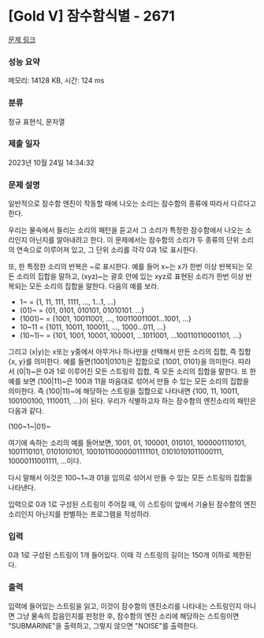 # [Gold V] 잠수함식별 - 2671 

[문제 링크](https://www.acmicpc.net/problem/2671) 

### 성능 요약

메모리: 14128 KB, 시간: 124 ms

### 분류

정규 표현식, 문자열

### 제출 일자

2023년 10월 24일 14:34:32

### 문제 설명

<p>일반적으로 잠수함 엔진이 작동할 때에 나오는 소리는 잠수함의 종류에 따라서 다르다고 한다.</p>

<p>우리는 물속에서 들리는 소리의 패턴을 듣고서 그 소리가 특정한 잠수함에서 나오는 소리인지 아닌지를 알아내려고 한다. 이 문제에서는 잠수함의 소리가 두 종류의 단위 소리의 연속으로 이루어져 있고, 그 단위 소리를 각각 0과 1로 표시한다.</p>

<p>또, 한 특정한 소리의 반복은 ~로 표시한다. 예를 들어 x~는 x가 한번 이상 반복되는 모든 소리의 집합을 말하고, (xyz)~는 괄호 안에 있는 xyz로 표현된 소리가 한번 이상 반복되는 모든 소리의 집합을 말한다. 다음의 예를 보라.</p>

<ul>
	<li>1~ = {1, 11, 111, 1111, ..., 1...1, ...}</li>
	<li>(01)~ = {01, 0101, 010101, 01010101. ...}</li>
	<li>(1001)~ = {1001, 10011001, ..., 100110011001...1001, ...}</li>
	<li>10~11 = {1011, 10011, 100011, ..., 1000...011, ...}</li>
	<li>(10~1)~ = {101, 1001, 10001, 100001, ...1011001, ...100110110001101, ...}</li>
</ul>

<p>​그리고 (x|y)는 x또는 y중에서 아무거나 하나만을 선택해서 만든 소리의 집합, 즉 집합{x, y}를 의미한다. 예를 들면(1001|0101)은 집합으로 {1001, 0101}을 의미한다. 따라서 (0|1)~은 0과 1로 이루어진 모든 스트링의 집합, 즉 모든 소리의 집합을 말한다. 또 한 예를 보면 (100|11)~은 100과 11을 마음대로 섞어서 만들 수 있는 모든 소리의 집합을 의미한다. 즉 (100|11)~에 해당하는 스트링을 집합으로 나타내면 {100, 11, 10011, 100100100, 1110011, ...}이 된다. 우리가 식별하고자 하는 잠수함의 엔진소리의 패턴은 다음과 같다.</p>

<p>(100~1~|01)~</p>

<p>여기에 속하는 소리의 예를 들어보면, 1001, 01, 100001, 010101, 1000001110101, 1001110101, 0101010101, 10010110000001111101, 01010101011000111, 10000111001111, ...이다.</p>

<p>다시 말해서 이것은 100~1~과 01을 임의로 섞어서 만들 수 있는 모든 스트링의 집합을 나타낸다.</p>

<p>입력으로 0과 1로 구성된 스트링이 주어질 때, 이 스트링이 앞에서 기술된 잠수함의 엔진소리인지 아닌지를 판별하는 프로그램을 작성하라.</p>

### 입력 

 <p>0과 1로 구성된 스트링이 1개 들어있다. 이때 각 스트링의 길이는 150개 이하로 제한된다.</p>

### 출력 

 <p>입력에 들어있는 스트링을 읽고, 이것이 잠수함의 엔진소리를 나타내는 스트링인지 아니면 그냥 물속의 잡음인지를 판정한 후, 잠수함의 엔진 소리에 해당하는 스트링이면 "SUBMARINE"을 출력하고, 그렇지 않으면 "NOISE"를 출력한다.</p>


